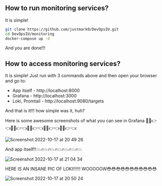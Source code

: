 ## How to run monitoring services?
It is simple!
```bash
git clone https://github.com/justmark0/DevOpsIU.git
cd DevOpsIU/monitoring
docker-compose up -d
``` 
And you are done!!!
## How to access monitoring services?
It is simple!
Just run with 3 commands above and then open your browser and go to:
* App itself - http://localhost:8000
* Grafana - http://localhost:3000
* Loki, Promtail - http://localhost:9080/targets

And that is it!!! how simple was it, huh?

Here is some awesome screenshots of what you can see in Grafana 💖🤤👉👈💖🤤👉👈💖🤤👉👈💖🤤👉👈💖🤤👉👈: 

![Screenshot 2022-10-17 at 20 49 26](https://user-images.githubusercontent.com/54911879/196252866-dd807887-e326-4370-a01d-3af36e0b6037.jpg)


And app itself!!:💥🔥💥🔥💥🔥💥🔥💥🔥💥🔥💥

![Screenshot 2022-10-17 at 21 04 34](https://user-images.githubusercontent.com/54911879/196252852-85d91ecf-d8ce-42c8-97c4-bbb09a68851d.png)


HERE IS AN INSANE PIC OF LOKI!!!!!! WOOOOOW😳😳😳😳😳😳😳😳😳😳😳

![Screenshot 2022-10-17 at 20 50 24](https://user-images.githubusercontent.com/54911879/196252860-b8a5ea37-80b4-46d4-bf01-66612b863396.png)
